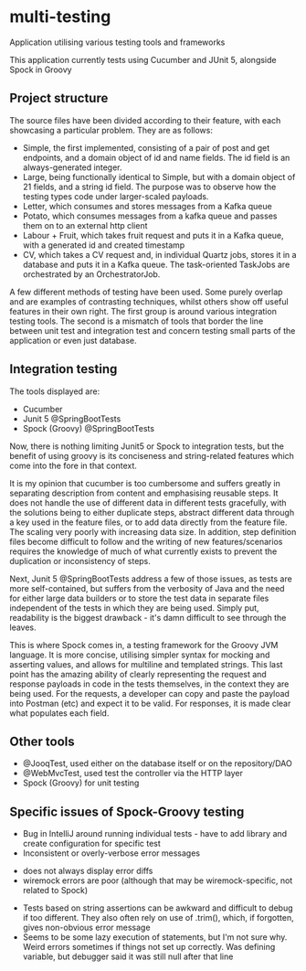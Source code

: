 # multi-testing
Application utilising various testing tools and frameworks

This application currently tests using Cucumber and JUnit 5, alongside Spock in Groovy

## Project structure

The source files have been divided according to their feature, with each showcasing a particular problem. They are as follows:

* Simple, the first implemented, consisting of a pair of post and get endpoints, and a domain object of id and name fields. The id field is an always-generated integer.
* Large, being functionally identical to Simple, but with a domain object of 21 fields, and a string id field. The purpose was to observe how the testing types code under larger-scaled payloads.
* Letter, which consumes and stores messages from a Kafka queue
* Potato, which consumes messages from a kafka queue and passes them on to an external http client
* Labour + Fruit, which takes fruit request and puts it in a Kafka queue, with a generated id and created timestamp
* CV, which takes a CV request and, in individual Quartz jobs, stores it in a database and puts it in a Kafka queue. The task-oriented TaskJobs are orchestrated by an OrchestratorJob.

A few different methods of testing have been used. Some purely overlap and are examples of contrasting techniques, whilst others show off useful features in their own right. The first group is around various integration testing tools. The second is a mismatch of tools that border the line between unit test and integration test and concern testing small parts of the application or even just database.

## Integration testing

The tools displayed are:

* Cucumber
* Junit 5 @SpringBootTests
* Spock (Groovy) @SpringBootTests

Now, there is nothing limiting Junit5 or Spock to integration tests, but the benefit of using groovy is its conciseness and string-related features which come into the fore in that context.

It is my opinion that cucumber is too cumbersome and suffers greatly in separating description from content and emphasising reusable steps. It does not handle the use of different data in different tests gracefully, with the solutions being to either duplicate steps, abstract different data through a key used in the feature files, or to add data directly from the feature file. The scaling very poorly with increasing data size. In addition, step definition files become difficult to follow and the writing of new features/scenarios requires the knowledge of much of what currently exists to prevent the duplication or inconsistency of steps.

Next, Junit 5 @SpringBootTests address a few of those issues, as tests are more self-contained, but suffers from the verbosity of Java and the need for either large data builders or to store the test data in separate files independent of the tests in which they are being used. Simply put, readability is the biggest drawback - it's damn difficult to see through the leaves.

This is where Spock comes in, a testing framework for the Groovy JVM language. It is more concise, utilising simpler syntax for mocking and asserting values, and allows for multiline and templated strings. This last point has the amazing ability of clearly representing the request and response payloads in code in the tests themselves, in the context they are being used. For the requests, a developer can copy and paste the payload into Postman (etc) and expect it to be valid. For responses, it is made clear what populates each field.

## Other tools

* @JooqTest, used either on the database itself or on the repository/DAO
* @WebMvcTest, used test the controller via the HTTP layer
* Spock (Groovy) for unit testing

## Specific issues of Spock-Groovy testing

* Bug in IntelliJ around running individual tests - have to add library and create configuration for specific test
* Inconsistent or overly-verbose error messages
- does not always display error diffs
- wiremock errors are poor (although that may be wiremock-specific, not related to Spock)
* Tests based on string assertions can be awkward and difficult to debug if too different. They also often rely on use of .trim(), which, if forgotten, gives non-obvious error message
* Seems to be some lazy execution of statements, but I'm not sure why. Weird errors sometimes if things not set up correctly. Was defining variable, but debugger said it was still null after that line